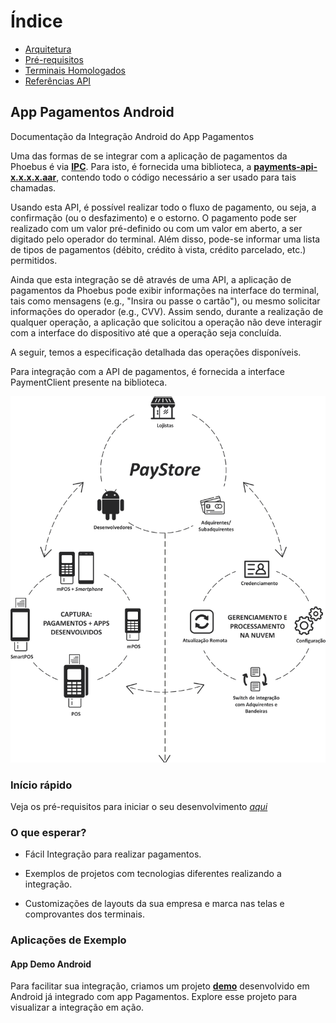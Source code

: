 # Índice
- [Arquitetura](docs/architecture.md)
- [Pré-requisitos](docs/prerequisites.md)
- [Terminais Homologados](docs/pos.md)
- [Referências API](docs/api/README.md)
## App Pagamentos Android
Documentação da Integração Android do App Pagamentos

Uma das formas de se integrar com a aplicação de pagamentos da Phoebus é via [**IPC**](https://developer.android.com/guide/components/aidl.html). Para isto, é fornecida uma biblioteca, a [**payments-api-x.x.x.x.aar**](https://github.com/Discover-Pay/payments-api-demo-android/tree/main/app/aars), contendo todo o código necessário a ser usado para tais chamadas.

Usando esta API, é possível realizar todo o fluxo de pagamento, ou seja, a confirmação (ou o desfazimento) e o estorno. O pagamento pode ser realizado com um valor pré-definido ou com um valor em aberto, a ser digitado pelo operador do terminal. Além disso, pode-se informar uma lista de tipos de pagamentos (débito, crédito à vista, crédito parcelado, etc.) permitidos.

Ainda que esta integração se dê através de uma API, a aplicação de pagamentos da Phoebus pode exibir informações na interface do terminal, tais como mensagens (e.g., "Insira ou passe o cartão"), ou mesmo solicitar informações do operador (e.g., CVV). Assim sendo, durante a realização de qualquer operação, a aplicação que solicitou a operação não deve interagir com a interface do dispositivo até que a operação seja concluída.

A seguir, temos a especificação detalhada das operações disponíveis.

Para integração com a API de pagamentos, é fornecida a interface PaymentClient presente na biblioteca.


![Default](https://github.com/Discover-Pay/payments-api-docs-android/blob/main/assets/paystore.png)


### Início rápido
Veja os pré-requisitos para iniciar o seu desenvolvimento [*aqui*](docs/prerequisites.md)

### O que esperar?
* Fácil Integração para realizar pagamentos.

* Exemplos de projetos com tecnologias diferentes realizando a integração.

* Customizações de layouts da sua empresa e marca nas telas e comprovantes dos terminais.

### Aplicações de Exemplo
#### App Demo Android

Para facilitar sua integração, criamos um projeto [**demo**](https://github.com/Discover-Pay/payments-api-demo-android) desenvolvido em Android já integrado com app Pagamentos. Explore esse projeto para visualizar a integração em ação.

